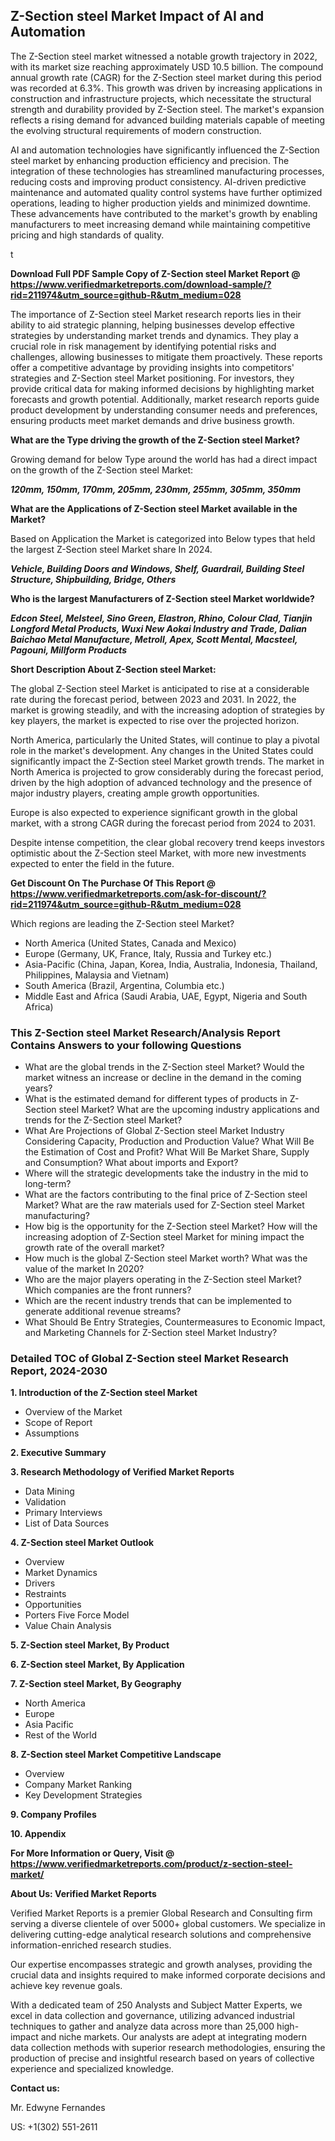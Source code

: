 <h2>Z-Section steel Market Impact of AI and Automation</h2><p>The Z-Section steel market witnessed a notable growth trajectory in 2022, with its market size reaching approximately USD 10.5 billion. The compound annual growth rate (CAGR) for the Z-Section steel market during this period was recorded at 6.3%. This growth was driven by increasing applications in construction and infrastructure projects, which necessitate the structural strength and durability provided by Z-Section steel. The market's expansion reflects a rising demand for advanced building materials capable of meeting the evolving structural requirements of modern construction.</p><p>AI and automation technologies have significantly influenced the Z-Section steel market by enhancing production efficiency and precision. The integration of these technologies has streamlined manufacturing processes, reducing costs and improving product consistency. AI-driven predictive maintenance and automated quality control systems have further optimized operations, leading to higher production yields and minimized downtime. These advancements have contributed to the market's growth by enabling manufacturers to meet increasing demand while maintaining competitive pricing and high standards of quality.</p>t</p><p id="" class=""><strong>Download Full PDF Sample Copy of Z-Section steel Market Report @ <a href="https://www.verifiedmarketreports.com/download-sample/?rid=211974&utm_source=github-R&utm_medium=028" target="_blank">https://www.verifiedmarketreports.com/download-sample/?rid=211974&utm_source=github-R&utm_medium=028</a></strong></p><p>The importance of&nbsp;Z-Section steel Market research reports lies in their ability to aid strategic planning, helping businesses develop effective strategies by understanding market trends and dynamics. They play a crucial role in risk management by identifying potential risks and challenges, allowing businesses to mitigate them proactively. These reports offer a competitive advantage by providing insights into competitors' strategies and Z-Section steel Market positioning. For investors, they provide critical data for making informed decisions by highlighting market forecasts and growth potential. Additionally, market research reports guide product development by understanding consumer needs and preferences, ensuring products meet market demands and drive business growth.</p><p><strong>What are the&nbsp;Type driving the growth of the Z-Section steel Market?</strong></p><p id="" class="">Growing demand for below Type around the world has had a direct impact on the growth of the Z-Section steel Market:</p><em><strong>120mm, 150mm, 170mm, 205mm, 230mm, 255mm, 305mm, 350mm</strong></em></p><strong>What are the&nbsp;Applications&nbsp;of Z-Section steel Market available in the Market?</strong></p><p id="" class="">Based on Application the Market is categorized into Below types that held the largest Z-Section steel Market share In 2024.</p><em><strong>Vehicle, Building Doors and Windows, Shelf, Guardrail, Building Steel Structure, Shipbuilding, Bridge, Others</strong></em></p><strong>Who is the largest Manufacturers of Z-Section steel Market worldwide?</strong></p><p><em><strong>Edcon Steel, Melsteel, Sino Green, Elastron, Rhino, Colour Clad, Tianjin Longford Metal Products, Wuxi New Aokai Industry and Trade, Dalian Baichao Metal Manufacture, Metroll, Apex, Scott Mental, Macsteel, Pagouni, Millform Products</strong></em></p><p id="" class=""><strong>Short Description About Z-Section steel Market:</strong></p><p>The global Z-Section steel Market is anticipated to rise at a considerable rate during the forecast period, between 2023 and 2031. In 2022, the market is growing steadily, and with the increasing adoption of strategies by key players, the market is expected to rise over the projected horizon.</p><p>North America, particularly the United States, will continue to play a pivotal role in the market's development. Any changes in the United States could significantly impact the Z-Section steel Market growth trends. The market in North America is projected to grow considerably during the forecast period, driven by the high adoption of advanced technology and the presence of major industry players, creating ample growth opportunities.</p><p>Europe is also expected to experience significant growth in the global market, with a strong CAGR during the forecast period from 2024 to 2031.</p><p>Despite intense competition, the clear global recovery trend keeps investors optimistic about the Z-Section steel Market, with more new investments expected to enter the field in the future.</p><p id="" class=""><strong>Get Discount On The Purchase Of This Report @ <a href="https://www.verifiedmarketreports.com/ask-for-discount/?rid=211974&utm_source=github-R&utm_medium=028" target="_blank">https://www.verifiedmarketreports.com/ask-for-discount/?rid=211974&utm_source=github-R&utm_medium=028</a></strong></p>Which regions are leading the Z-Section steel Market?</p><ul><li>North America (United States, Canada and Mexico)</li><li>Europe (Germany, UK, France, Italy, Russia and Turkey etc.)</li><li>Asia-Pacific (China, Japan, Korea, India, Australia, Indonesia, Thailand, Philippines, Malaysia and Vietnam)</li><li>South America (Brazil, Argentina, Columbia etc.)</li><li>Middle East and Africa (Saudi Arabia, UAE, Egypt, Nigeria and South Africa)</li></ul><h3 id="" class="">This Z-Section steel Market Research/Analysis Report Contains Answers to your following Questions</h3><ul><li>What are the global trends in the Z-Section steel Market? Would the market witness an increase or decline in the demand in the coming years?</li><li>What is the estimated demand for different types of products in Z-Section steel Market? What are the upcoming industry applications and trends for the Z-Section steel Market?</li><li>What Are Projections of Global Z-Section steel Market Industry Considering Capacity, Production and Production Value? What Will Be the Estimation of Cost and Profit? What Will Be Market Share, Supply and Consumption? What about imports and Export?</li><li>Where will the strategic developments take the industry in the mid to long-term?</li><li>What are the factors contributing to the final price of Z-Section steel Market? What are the raw materials used for Z-Section steel Market manufacturing?</li><li>How big is the opportunity for the Z-Section steel Market? How will the increasing adoption of Z-Section steel Market for mining impact the growth rate of the overall market?</li><li>How much is the global Z-Section steel Market worth? What was the value of the market In 2020?</li><li>Who are the major players operating in the Z-Section steel Market? Which companies are the front runners?</li><li>Which are the recent industry trends that can be implemented to generate additional revenue streams?</li><li>What Should Be Entry Strategies, Countermeasures to Economic Impact, and Marketing Channels for Z-Section steel Market Industry?</li></ul><h3 id="" class="">Detailed TOC of Global Z-Section steel Market Research Report, 2024-2030</h3><p id="" class=""><strong>1. Introduction of the Z-Section steel Market</strong></p><ul><li>Overview of the Market</li><li>Scope of Report</li><li>Assumptions</li></ul><p id="" class=""><strong>2. Executive Summary</strong></p><p id="" class=""><strong>3. Research Methodology of Verified Market Reports</strong></p><ul><li>Data Mining</li><li>Validation</li><li>Primary Interviews</li><li>List of Data Sources</li></ul><p id="" class=""><strong>4. Z-Section steel Market Outlook</strong></p><ul><li>Overview</li><li>Market Dynamics</li><li>Drivers</li><li>Restraints</li><li>Opportunities</li><li>Porters Five Force Model</li><li>Value Chain Analysis</li></ul><p id="" class=""><strong>5. Z-Section steel Market, By Product</strong></p><p id="" class=""><strong>6. Z-Section steel Market, By Application</strong></p><p id="" class=""><strong>7. Z-Section steel Market, By Geography</strong></p><ul><li>North America</li><li>Europe</li><li>Asia Pacific</li><li>Rest of the World</li></ul><p id="" class=""><strong>8. Z-Section steel Market Competitive Landscape</strong></p><ul><li>Overview</li><li>Company Market Ranking</li><li>Key Development Strategies</li></ul><p id="" class=""><strong>9. Company Profiles</strong></p><p id="" class=""><strong>10. Appendix</strong></p><p id="" class=""><strong>For More Information or Query, Visit @ <a href="https://www.verifiedmarketreports.com/product/z-section-steel-market/" target="_blank">https://www.verifiedmarketreports.com/product/z-section-steel-market/</a></strong></p><p id="" class=""><strong>About Us: Verified Market Reports</strong></p><p id="" class="">Verified Market Reports is a premier Global Research and Consulting firm serving a diverse clientele of over 5000+ global customers. We specialize in delivering cutting-edge analytical research solutions and comprehensive information-enriched research studies.</p><p id="" class="">Our expertise encompasses strategic and growth analyses, providing the crucial data and insights required to make informed corporate decisions and achieve key revenue goals.</p><p id="" class="">With a dedicated team of 250 Analysts and Subject Matter Experts, we excel in data collection and governance, utilizing advanced industrial techniques to gather and analyze data across more than 25,000 high-impact and niche markets. Our analysts are adept at integrating modern data collection methods with superior research methodologies, ensuring the production of precise and insightful research based on years of collective experience and specialized knowledge.</p><p id="" class=""><strong>Contact us:</strong></p><p id="" class="">Mr. Edwyne Fernandes</p><p id="" class="">US: +1(302) 551-2611</p>